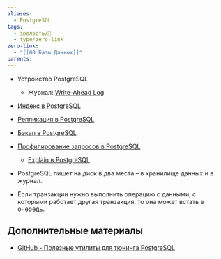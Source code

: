 ```yaml
---
aliases:
  - PostgreSQL
tags:
  - зрелость/🌱
  - type/zero-link
zero-link:
  - "[[00 Базы Данных]]"
parents:
---
```

- Устройство PostgreSQL
	- Журнал: [Write-Ahead Log](Write-Ahead%20Log.md)
- [Индекс в PostgreSQL](Индекс%20в%20PostgreSQL.md)
- [Репликация в PostgreSQL](Репликация%20в%20PostgreSQL.md)
- [Бэкап в PostgreSQL](Бэкап%20в%20PostgreSQL.md)
- [Профилирование запросов в PostgreSQL](Профилирование%20запросов%20в%20PostgreSQL.md)
	- [Explain в PostgreSQL](Explain%20в%20PostgreSQL.md)

- PostgreSQL пишет на диск в два места – в хранилище данных и в журнал.
- Если транзакции нужно выполнить операцию с данными, с которыми работает другая транзакция, то она может встать в очередь.

## Дополнительные материалы
- [GitHub - Полезные утилиты для тюнинга PostgreSQL](https://github.com/dataegret/pg-utils)